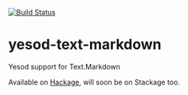 [![Build Status](https://secure.travis-ci.org/bsima/yesod-text-markdown.svg)](http://travis-ci.org/bsima/yesod-text-markdown)

yesod-text-markdown
===================

Yesod support for Text.Markdown

Available on [Hackage](https://hackage.haskell.org/package/yesod-text-markdown),
will soon be on Stackage too.
